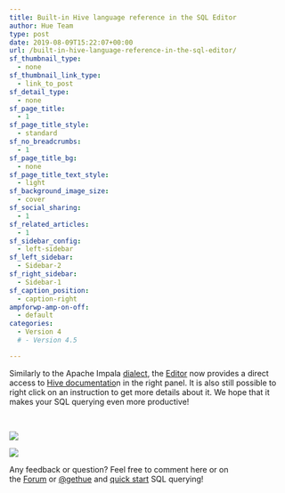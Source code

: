 ```yaml
---
title: Built-in Hive language reference in the SQL Editor
author: Hue Team
type: post
date: 2019-08-09T15:22:07+00:00
url: /built-in-hive-language-reference-in-the-sql-editor/
sf_thumbnail_type:
  - none
sf_thumbnail_link_type:
  - link_to_post
sf_detail_type:
  - none
sf_page_title:
  - 1
sf_page_title_style:
  - standard
sf_no_breadcrumbs:
  - 1
sf_page_title_bg:
  - none
sf_page_title_text_style:
  - light
sf_background_image_size:
  - cover
sf_social_sharing:
  - 1
sf_related_articles:
  - 1
sf_sidebar_config:
  - left-sidebar
sf_left_sidebar:
  - Sidebar-2
sf_right_sidebar:
  - Sidebar-1
sf_caption_position:
  - caption-right
ampforwp-amp-on-off:
  - default
categories:
  - Version 4
  # - Version 4.5

---
```

Similarly to the Apache Impala [dialect][1], the [Editor][2] now provides a direct access to [Hive documentatio][3]n in the right panel. It is also still possible to right click on an instruction to get more details about it. We hope that it makes your SQL querying even more productive!

&nbsp;

<a href="https://cdn.gethue.com/uploads/2019/08/hive_wiki.png"><img src="https://cdn.gethue.com/uploads/2019/08/hive_wiki.png" /></a>

<a href="https://cdn.gethue.com/uploads/2019/08/hive_docs.png"><img src="https://cdn.gethue.com/uploads/2019/08/hive_docs.png" /></a>

<div>
</div>

<div>
  Any feedback or question? Feel free to comment here or on the <a href="https://discourse.gethue.com/">Forum</a> or <a href="https://twitter.com/gethue">@gethue</a> and <a href="https://docs.gethue.com/quickstart/">quick start</a> SQL querying!
</div>

<div>
</div>

<div>
</div>

 [1]: https://gethue.com/additional-sql-improvements-in-hue-4-3/
 [2]: https://gethue.com/sql-editor/
 [3]: https://cwiki.apache.org/confluence/display/Hive/Home
 [4]: https://cdn.gethue.com/uploads/2019/08/hive_wiki.png
 [5]: https://cdn.gethue.com/uploads/2019/08/hive_docs.png
